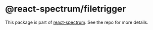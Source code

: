 # @react-spectrum/filetrigger

This package is part of [react-spectrum](https://github.com/adobe/react-spectrum). See the repo for more details.